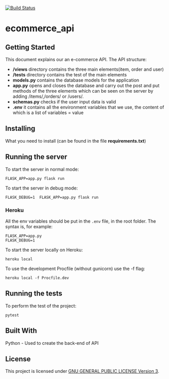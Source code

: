 [![Build Status](https://api.travis-ci.org/repositories/nbschool/ecommerce_api.svg)](https://travis-ci.org/nbschool/ecommerce_api)

# ecommerce_api
## Getting Started

This document explains our an e-commerce API. The API structure:
* **/views** directory contains the three main elements(item, order and user)
* **/tests** directory contains the test of the main elements
* **models.py** contains the database models for the application
* **app.py** opens and closes the database and carry out the post and put methods of the three elements which can be seen on the server by adding /items/,/orders/ or /users/.
* **schemas.py** checks if the user input data is valid
* **.env** it contains all the environment variables that we use, the content of which is a list of variables = value

## Installing
 
What you need to install (can be found in the file **requirements.txt**)
 
## Running the server

To start the server in normal mode:
```
FLASK_APP=app.py flask run
```

To start the server in debug mode:
```
FLASK_DEBUG=1  FLASK_APP=app.py flask run
```

### Heroku
All the env variables should be put in the ```.env``` file, in the root folder. The syntax is, for example:
```
FLASK_APP=app.py
FLASK_DEBUG=1
```

To start the server locally on Heroku:
```
heroku local
```

To use the development Procfile (without gunicorn) use the -f flag:
```
heroku local -f Procfile.dev
```

## Running the tests

To perform the test of the project:

```
pytest
```

## Built With

 Python - Used to create the back-end of API


## License

 This project is licensed under [GNU GENERAL PUBLIC LICENSE Version 3](/LICENSE).
